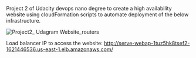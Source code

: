 Project 2 of Udacity devops nano degree to create a high availability website using cloudFormation scripts to automate deployment of the below
infrastructure.

![Project2_ Udagram Website_routers](https://user-images.githubusercontent.com/18491472/210428785-135a8c06-616c-45bb-be94-2665a0d3a108.png)


Load balancer IP to access the website:
http://serve-webap-1tuz5hk8tsef2-1621446536.us-east-1.elb.amazonaws.com/
